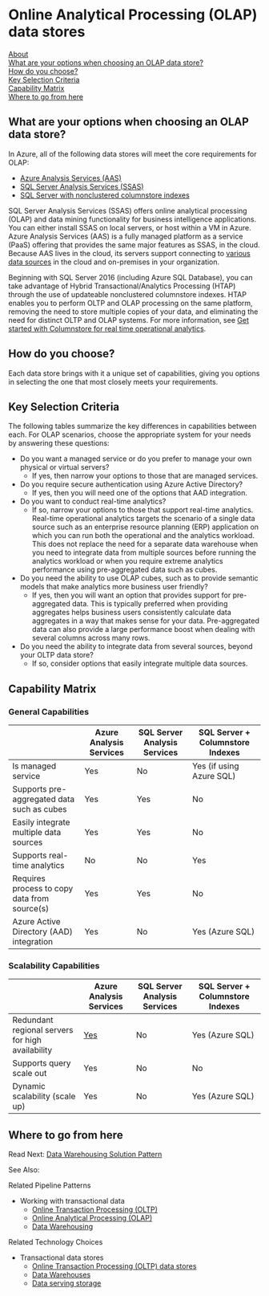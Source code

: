 # Online Analytical Processing (OLAP) data stores

[About]()  
[What are your options when choosing an OLAP data store?](#options)  
[How do you choose?](#howtochoose)  
[Key Selection Criteria](#criteria)  
[Capability Matrix](#matrix)   
[Where to go from here](#wheretogo)  

<a name="about"></a>

## <a name="options"></a> What are your options when choosing an OLAP data store?
In Azure, all of the following data stores will meet the core requirements for OLAP:

- [Azure Analysis Services (AAS)](https://docs.microsoft.com/azure/analysis-services/analysis-services-overview)
- [SQL Server Analysis Services (SSAS)](https://docs.microsoft.com/sql/analysis-services/analysis-services)
- [SQL Server with nonclustered columnstore indexes](https://docs.microsoft.com/sql/relational-databases/indexes/get-started-with-columnstore-for-real-time-operational-analytics)

SQL Server Analysis Services (SSAS) offers online analytical processing (OLAP) and data mining functionality for business intelligence applications. You can either install SSAS on local servers, or host within a VM in Azure. Azure Analysis Services (AAS) is a fully managed platform as a service (PaaS) offering that provides the same major features as SSAS, in the cloud. Because AAS lives in the cloud, its servers support connecting to [various data sources](https://docs.microsoft.com/azure/analysis-services/analysis-services-datasource) in the cloud and on-premises in your organization.

Beginning with SQL Server 2016 (including Azure SQL Database), you can take advantage of Hybrid Transactional/Analytics Processing (HTAP) through the use of updateable nonclustered columnstore indexes. HTAP enables you to perform OLTP and OLAP processing on the same platform, removing the need to store multiple copies of your data, and eliminating the need for distinct OLTP and OLAP systems. For more information, see [Get started with Columnstore for real time operational analytics](https://docs.microsoft.com/sql/relational-databases/indexes/get-started-with-columnstore-for-real-time-operational-analytics).

## <a name="howtochoose"></a> How do you choose?
Each data store brings with it a unique set of capabilities, giving you options in selecting the one that most closely meets your requirements. 

## <a name="criteria"></a> Key Selection Criteria

The following tables summarize the key differences in capabilities between each. For OLAP scenarios, choose the appropriate system for your needs by answering these questions:

- Do you want a managed service or do you prefer to manage your own physical or virtual servers?
    - If yes, then narrow your options to those that are managed services.
- Do you require secure authentication using Azure Active Directory?
    - If yes, then you will need one of the options that AAD integration.
- Do you want to conduct real-time analytics?
    - If so, narrow your options to those that support real-time analytics. Real-time operational analytics targets the scenario of a single data source such as an enterprise resource planning (ERP) application on which you can run both the operational and the analytics workload. This does not replace the need for a separate data warehouse when you need to integrate data from multiple sources before running the analytics workload or when you require extreme analytics performance using pre-aggregated data such as cubes.
- Do you need the ability to use OLAP cubes, such as to provide semantic models that make analytics more business user friendly?
    - If yes, then you will want an option that provides support for pre-aggregated data. This is typically preferred when providing aggregates helps business users consistently calculate data aggregates in a way that makes sense for your data. Pre-aggregated data can also provide a large performance boost when dealing with several columns across many rows.
- Do you need the ability to integrate data from several sources, beyond your OLTP data store?
    - If so, consider options that easily integrate multiple data sources.

## <a name="matrix"></a> Capability Matrix

### General Capabilities

| | Azure Analysis Services | SQL Server Analysis Services | SQL Server + Columnstore Indexes |
| --- | --- | --- | --- |
| Is managed service | Yes | No | Yes (if using Azure SQL) |
| Supports pre-aggregated data such as cubes | Yes | Yes | No |
| Easily integrate multiple data sources | Yes | Yes | No |
| Supports real-time analytics | No | No | Yes |
| Requires process to copy data from source(s) | Yes | Yes | No |
| Azure Active Directory (AAD) integration | Yes | No | Yes (Azure SQL) |

### Scalability Capabilities

| | Azure Analysis Services | SQL Server Analysis Services | SQL Server + Columnstore Indexes |
| --- | --- | --- | --- |
| Redundant regional servers for high availability  | [Yes](https://docs.microsoft.com/azure/analysis-services/analysis-services-bcdr) | No | Yes (Azure SQL) |
| Supports query scale out  | Yes | No | No |
| Dynamic scalability (scale up)  | Yes | No | Yes (Azure SQL) |

## <a name="wheretogo"></a>Where to go from here
Read Next:
[Data Warehousing Solution Pattern](../pipeline-patterns/data-warehousing.md)

See Also:

Related Pipeline Patterns
- Working with transactional data
    - [Online Transaction Processing (OLTP)](../pipeline-patterns/online-transaction-processing.md)
    - [Online Analytical Processing (OLAP)](../pipeline-patterns/online-analytical-processing.md)
    - [Data Warehousing](../pipeline-patterns/data-warehousing.md)

Related Technology Choices
- Transactional data stores
    - [Online Transaction Processing (OLTP) data stores](../technology-choices/oltp-data-stores.md)
    - [Data Warehouses](../technology-choices/data-warehouses.md)
    - [Data serving storage](../technology-choices/data-serving-storage.md)
